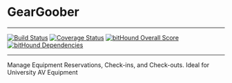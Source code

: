 # GearGoober
___
[![Build Status](https://travis-ci.org/PocketOfWeird/GearGoober.svg?branch=undb)](https://travis-ci.org/PocketOfWeird/GearGoober)
[![Coverage Status](https://coveralls.io/repos/github/PocketOfWeird/GearGoober/badge.svg?branch=master)](https://coveralls.io/github/PocketOfWeird/GearGoober?branch=master)
[![bitHound Overall Score](https://www.bithound.io/github/PocketOfWeird/GearGoober/badges/score.svg)](https://www.bithound.io/github/PocketOfWeird/GearGoober)
[![bitHound Dependencies](https://www.bithound.io/github/PocketOfWeird/GearGoober/badges/dependencies.svg)](https://www.bithound.io/github/PocketOfWeird/GearGoober/undb/dependencies/npm)
___

Manage Equipment Reservations, Check-ins, and Check-outs. Ideal for University AV Equipment

